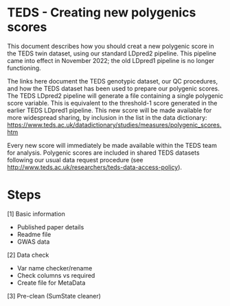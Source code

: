 # TEDS - Creating new polygenics scores
This document describes how you should creat a new polygenic score in the TEDS twin dataset, using our standard LDpred2 pipeline. This pipeline came into effect in November 2022; the old LDpred1 pipeline is no longer functioning.

The links here document the TEDS genotypic dataset, our QC procedures, and how the TEDS dataset has been used to prepare our polygenic scores. The TEDS LDpred2 pipeline will generate a file containing a single polygenic score variable. 
This is equivalent to the threshold-1 score generated in the earlier TEDS LDpred1 pipeline. This new score will be made available for more widespread sharing, by inclusion in the list in the data dictionary:
https://www.teds.ac.uk/datadictionary/studies/measures/polygenic_scores.htm

Every new score will immediately be made available within the TEDS team for analysis. Polygenic scores are included in shared TEDS datasets following our usual data request procedure (see http://www.teds.ac.uk/researchers/teds-data-access-policy).

# Steps
[1] Basic information
- Published paper details 
- Readme file
- GWAS data

[2] Data check 
- Var name checker/rename
- Check columns vs required
- Create file for MetaData

[3] Pre-clean (SumState cleaner)
